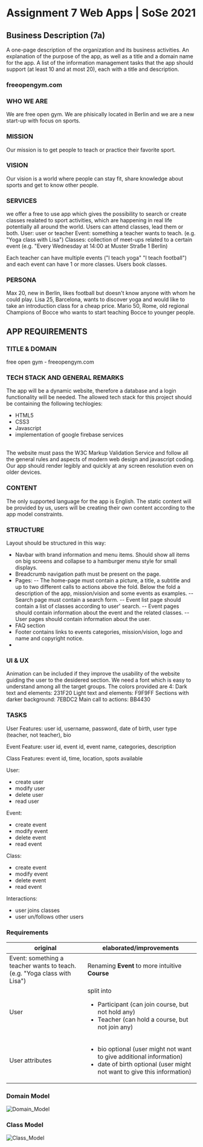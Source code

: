 # Assignment 7 Web Apps | SoSe 2021

## Business Description (7a)

A one-page description of the organization and its business activities.
An explanation of the purpose of the app, as well as a title and a domain name for the app.
A list of the information management tasks that the app should support (at least 10 and at most 20), each with a title and description.

### freeopengym.com

### WHO WE ARE
We are free open gym. We are phisically located in Berlin and we are a new start-up with focus on sports.

### MISSION
Our mission is to get people to teach or practice their favorite sport.

### VISION
Our vision is a world where people can stay fit, share knowledge about sports and get to know other people.

### SERVICES
we offer a free to use app which gives the possibility to search or create classes realated to sport activities, which are happening in real life potentially all around the world. Users can attend classes, lead them or both.
User: user or teacher
Event: something a teacher wants to teach. (e.g. "Yoga class with Lisa")
Classes: collection of meet-ups related to a certain event (e.g. "Every Wednesday at 14:00 at Muster Straße 1 Berlin)

Each teacher can have multiple events ("I teach yoga" "I teach football") and each event can have 1 or more classes. Users book classes.

### PERSONA
Max 20, new in Berlin, likes football but doesn't know anyone with whom he could play.
Lisa 25, Barcelona, wants to discover yoga and would like to take an introduction class for a cheap price.
Mario 50, Rome, old regional Champions of Bocce who wants to start teaching Bocce to younger people.

## APP REQUIREMENTS

### TITLE & DOMAIN
free open gym - freeopengym.com
### TECH STACK AND GENERAL REMARKS
The app will be a dynamic website, therefore a database and a login functionality will be needed. The allowed tech stack for this project should be containing the following techlogies:
- HTML5
- CSS3 
- Javascript
- implementation of google firebase services

<br>The website must pass the W3C Markup Validation Service and follow all the general rules and aspects of modern web design and javascript coding. Our app should render legibly and quickly at any screen resolution even on older devices.

### CONTENT
The only supported language for the app is English. The static content will be provided by us, users will be creating their own content according to the app model constraints.

### STRUCTURE
Layout should be structured in this way:
- Navbar with brand information and menu items. Should show all items on big screens and collapse to a hamburger menu style for small displays.
- Breadcrumb navigation path must be present on the page.
- Pages:
-- The home-page must contain a picture, a title, a subtitle and up to two different calls to actions above the fold. Below the fold a description of the app, mission/vision and some events as examples.
-- Search page must contain a search form.
-- Event list page should contain a list of classes according to user' search.
-- Event pages should contain information about the event and the related classes.
-- User pages should contain information about the user.
- FAQ section
- Footer contains links to events categories, mission/vision, logo and name and copyright notice.
- 
### UI & UX
Animation can be included if they improve the usability of the website guiding the user to the desidered section.
We need a font which is easy to understand among all the target groups. 
The colors provided are 4:
Dark text and elements: 231F20
Light text and elements: F9F9FF
Sections with darker background:  7EBDC2
Main call to actions: BB4430

### TASKS
User Features:
user id, username, password, date of birth, user type (teacher, not teacher), bio

Event Feature:
user id, event id, event name, categories, description

Class Features:
event id, time, location, spots available

User:
- create user
- modify user
- delete user
- read user


Event:
- create event
- modify event
- delete event
- read event

Class:
- create event
- modify event
- delete event
- read event

Interactions:
- user joins classes
- user un/follows other users

### Requirements
| original | elaborated/improvements |
| -------- | ----------------------- |
| Event: something a teacher wants to teach. (e.g. "Yoga class with Lisa") | Renaming **Event** to more intuitive **Course** |
|User | split into <ul><li>Participant (can join course, but not hold any)</li><li>Teacher (can hold a course, but not join any)</li> |
| User attributes | <ul><li>bio optional (user might not want to give additional information)</li><li>date of birth optional (user might not want to give this information)</li></ul>
  
### Domain Model
![Domain_Model](./domain_model_diagram.png)

### Class Model  
![Class_Model](./freeopengym_class_model.png)
